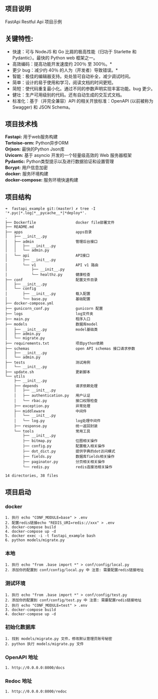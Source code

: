 ## 项目说明

 FastApi Restful Api 项目示例


## 关键特性:

- 快速：可与 NodeJS 和 Go 比肩的极高性能（归功于 Starlette 和 Pydantic）。最快的 Python web 框架之一。
- 高效编码：提高功能开发速度约 200％ 至 300％。*
- 更少 bug：减少约 40％ 的人为（开发者）导致错误。*
- 智能：极佳的编辑器支持。处处皆可自动补全，减少调试时间。
- 简单：设计的易于使用和学习，阅读文档的时间更短。
- 简短：使代码重复最小化。通过不同的参数声明实现丰富功能。bug 更少。
- 健壮：生产可用级别的代码。还有自动生成的交互式文档。
- 标准化：基于（并完全兼容）API 的相关开放标准：OpenAPI (以前被称为 Swagger) 和 JSON Schema。

## 项目技术栈

**Fastapi:**  用于web服务构建  
**Tortoise-orm:** Python异步ORM  
**Orjson:** 最快的Python Json库  
**Uvicorn:** 基于 asyncio 开发的一个轻量级高效的 Web 服务器框架  
**Pydantic:** Python类型提示以及进行数据验证和设置管理  
**Bcrypt:** 用户信息加密  
**docker:** 服务环境构建  
**docker-compose:** 服务环境快速构建  

## 项目结构

```
➜  fastapi_example git:(master) ✗ tree -I '*.pyc|*.log|*__pycache__*|*deploy*'.
.
├── Dockerfile                  docker file部署文件
├── README.md
├── apps                        apps目录
│   ├── __init__.py
│   ├── admin                   管理后台接口
│   │   ├── __init__.py
│   │   └── admin.py
│   └── api                     API接口
│       ├── __init__.py
│       └── v1                  API v1 路由
│           ├── __init__.py
│           └── healthz.py      健康检查
├── conf                        配置文件目录
│   ├── __init__.py
│   └── config
│       ├── __init__.py         载入配置
│       └── base.py             基础配置
├── docker-compose.yml
├── gunicorn_conf.py            gunicorn 配置
├── logs                        log文件夹
├── main.py                     程序入口
├── models                      数据库model
│   ├── __init__.py             model基础类
│   ├── admin.py
│   └── migrate.py            
├── requirements.txt            项目python依赖
├── schemas                     open API schemas 接口请求参数
│   ├── __init__.py
│   └── admin.py
├── tests                       测试用例
│   └── __init__.py
├── update.sh                   更新脚本
└── utils                      
    ├── __init__.py
    ├── depends                 请求依赖处理
    │   ├── __init__.py
    │   ├── authentication.py   用户认证
    │   └── rbac.py             接口权限检查
    ├── exception.py            异常处理
    ├── middleware              中间件
    │   └── __init__.py
    │   └── log.py              log处理中间件
    ├── response.py             统一返回封装
    └── tools                   常用工具
        ├── __init__.py
        ├── bitmap.py           位图相关操作
        ├── config.py           配置载入相关操作
        ├── dot_dict.py         提供字典的dot访问模式
        ├── fields.py           数据库fields相关操作
        ├── paginator.py        分页相关相关操作
        └── redis.py            redis连接池相关操作

14 directories, 38 files

```



## 项目启动

### docker

    1. 执行 echo "CONF_MODULE=base" > .env
    2. 配置redis链接echo "REDIS_URI=redis://xxx" > .env 
    3. docker-compose build
    4. docker-compose up -d
    5. docker exec -i -t fastapi_example bash
    6. python models/migrate.py 
    
### 本地

    1. 执行 echo "from .base import *" > conf/config/local.py
    2. 添加你的配置到 conf/config/local.py 中 注意: 需要配置redis链接地址

### 测试环境

    1. 执行 echo "from .base import *" > conf/config/test.py 
    2. 添加你的配置到 conf/config/test.py 中 注意: 需要配置redis链接地址
    2. 执行 echo "CONF_MODULE=test" > .env
    3. docker-compose build 
    4. docker-compose up -d 
    
### 初始化数据库

    1. 找到 models/migrate.py 文件，修改默认管理员账号秘密
    2. python 执行 models/migrate.py 文件
    
### OpenAPI 地址

    1. http://0.0.0.0:8000/docs

### Redoc 地址

    1. http://0.0.0.0:8000/redoc
